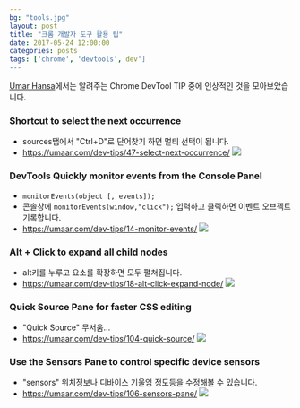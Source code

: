 ```yaml
---
bg: "tools.jpg"
layout: post
title: "크롬 개발자 도구 활용 팁"
date: 2017-05-24 12:00:00
categories: posts
tags: ['chrome', 'devtools', dev']
---
```


[Umar Hansa](https://umaar.com/dev-tips/)에서는 알려주는 Chrome DevTool TIP 중에 인상적인 것을 모아보았습니다.


### Shortcut to select the next occurrence
- sources탭에서 "Ctrl+D"로 단어찾기 하면 멀티 선택이 됩니다.
- https://umaar.com/dev-tips/47-select-next-occurrence/
![](https://umaar.com/assets/images/dev-tips/select-next-occurrence.gif)

### DevTools Quickly monitor events from the Console Panel
- `monitorEvents(object [, events]);`
- 콘솔창에 `monitorEvents(window,"click");` 입력하고 클릭하면 이벤트 오브젝트 기록합니다.
- https://umaar.com/dev-tips/14-monitor-events/
![](https://umaar.com/assets/images/dev-tips/monitor-events.gif)


### Alt + Click to expand all child nodes
- alt키를 누루고 요소를 확장하면 모두 펼쳐집니다.
- https://umaar.com/dev-tips/18-alt-click-expand-node/
![](https://umaar.com/assets/images/dev-tips/alt-click-expand-node.gif)


### Quick Source Pane for faster CSS editing
- "Quick Source" 무서움...
- https://umaar.com/dev-tips/104-quick-source/
![](https://umaar.com/assets/images/dev-tips/quick-source.gif)

### Use the Sensors Pane to control specific device sensors
- "sensors" 위치정보나 디바이스 기울임 정도등을 수정해볼 수 있습니다.
- https://umaar.com/dev-tips/106-sensors-pane/
![](https://umaar.com/assets/images/dev-tips/sensors-pane.gif)
